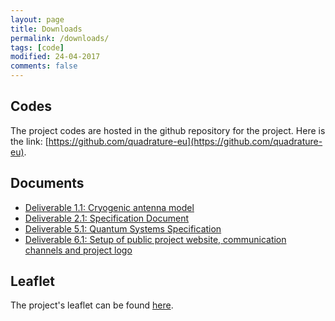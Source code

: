 ```yaml
---
layout: page
title: Downloads
permalink: /downloads/
tags: [code]
modified: 24-04-2017
comments: false
---
```



## Codes

The project codes are hosted in the github repository for the project. Here is the link: [https://github.com/quadrature-eu](https://github.com/quadrature-eu).

## Documents

+ [Deliverable 1.1: Cryogenic antenna model](D1.1.pdf)
+ [Deliverable 2.1: Specification Document](QUADRATURE_Deliverable_D2_1_SUBMITTED.pdf)
+ [Deliverable 5.1: Quantum Systems Specification](QUADRATURE_Deliverable_D5_1_SUBMITTED.pdf)
+ [Deliverable 6.1: Setup of public project website, communication channels and project logo](QUADRATURE_D6_1_SUBMITTED.pdf)

## Leaflet

The project's leaflet can be found [here](quadrature_leaflet.pdf).


















